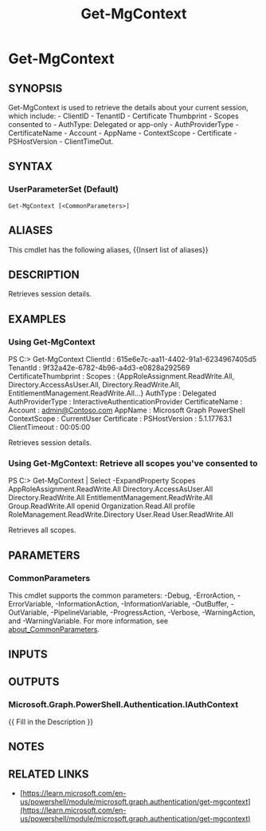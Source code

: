 ﻿---
document type: cmdlet
external help file: Microsoft.Graph.Authentication.dll-Help.xml
HelpUri: https://learn.microsoft.com/en-us/powershell/module/microsoft.graph.authentication/get-mgcontext
Locale: en-US
Module Name: Microsoft.Graph.Authentication
ms.date: 09/19/2025
PlatyPS schema version: 2024-05-01
title: Get-MgContext
---

# Get-MgContext

## SYNOPSIS

Get-MgContext is used to retrieve the details about your current session, which include:  - ClientID - TenantID - Certificate Thumbprint - Scopes consented to - AuthType: Delegated or app-only - AuthProviderType - CertificateName - Account - AppName - ContextScope - Certificate - PSHostVersion - ClientTimeOut.

## SYNTAX

### UserParameterSet (Default)

```
Get-MgContext [<CommonParameters>]
```

## ALIASES

This cmdlet has the following aliases,
  {{Insert list of aliases}}

## DESCRIPTION

Retrieves session details.

## EXAMPLES

### Using Get-MgContext

PS C:\> Get-MgContext
ClientId              : 615e6e7c-aa11-4402-91a1-6234967405d5
TenantId              : 9f32a42e-6782-4b96-a4d3-e0828a292569
CertificateThumbprint :
Scopes                : {AppRoleAssignment.ReadWrite.All, Directory.AccessAsUser.All, Directory.ReadWrite.All, EntitlementManagement.ReadWrite.All...}
AuthType              : Delegated
AuthProviderType      : InteractiveAuthenticationProvider
CertificateName       :
Account               : admin@Contoso.com
AppName               : Microsoft Graph PowerShell
ContextScope          : CurrentUser
Certificate           :
PSHostVersion         : 5.1.17763.1
ClientTimeout         : 00:05:00

Retrieves session details.

### Using Get-MgContext: Retrieve all scopes you've consented to

PS C:\> Get-MgContext | Select -ExpandProperty Scopes
AppRoleAssignment.ReadWrite.All
Directory.AccessAsUser.All
Directory.ReadWrite.All
EntitlementManagement.ReadWrite.All
Group.ReadWrite.All
openid
Organization.Read.All
profile
RoleManagement.ReadWrite.Directory
User.Read
User.ReadWrite.All

Retrieves all scopes.

## PARAMETERS

### CommonParameters

This cmdlet supports the common parameters: -Debug, -ErrorAction, -ErrorVariable,
-InformationAction, -InformationVariable, -OutBuffer, -OutVariable, -PipelineVariable,
-ProgressAction, -Verbose, -WarningAction, and -WarningVariable. For more information, see
[about_CommonParameters](https://go.microsoft.com/fwlink/?LinkID=113216).

## INPUTS

## OUTPUTS

### Microsoft.Graph.PowerShell.Authentication.IAuthContext

{{ Fill in the Description }}

## NOTES




## RELATED LINKS

- [https://learn.microsoft.com/en-us/powershell/module/microsoft.graph.authentication/get-mgcontext](https://learn.microsoft.com/en-us/powershell/module/microsoft.graph.authentication/get-mgcontext)
